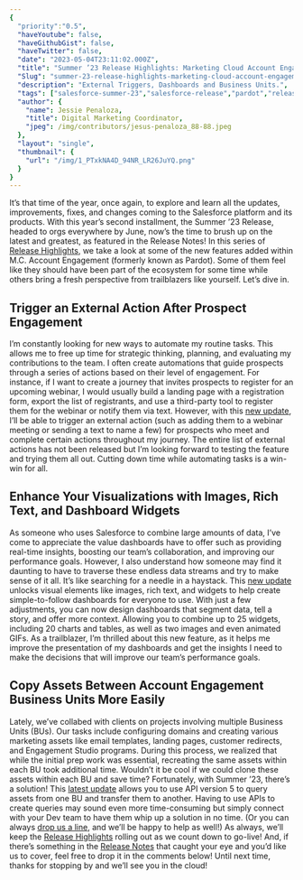 ```yaml
---
{
  "priority":"0.5",
  "haveYoutube": false,
  "haveGithubGist": false,
  "haveTwitter": false,
  "date": "2023-05-04T23:11:02.000Z",
  "title": "Summer ’23 Release Highlights: Marketing Cloud Account Engagement (Pardot)",
  "Slug": "summer-23-release-highlights-marketing-cloud-account-engagement-pardot",
  "description": "External Triggers, Dashboards and Business Units.",
  "tags": ["salesforce-summer-23","salesforce-release","pardot","release-highlights","summer-23-release"],
  "author": {
    "name": Jessie Penaloza,
    "title": Digital Marketing Coordinator,
    "jpeg": /img/contributors/jesus-penaloza_88-88.jpeg
  },
  "layout": "single",
  "thumbnail": {
    "url": "/img/1_PTxkNA4D_94NR_LR26JuYQ.png"
  }
}
---
```

It’s that time of the year, once again, to explore and learn all the updates, improvements, fixes, and changes coming to the Salesforce platform and its products. With this year’s second installment, the Summer ’23 Release, headed to orgs everywhere by June, now’s the time to brush up on the latest and greatest, as featured in the Release Notes!
In this series of [Release Highlights](https://medium.com/creme-de-la-crm/releasehighlights/home), we take a look at some of the new features added within M.C. Account Engagement (formerly known as Pardot). Some of them feel like they should have been part of the ecosystem for some time while others bring a fresh perspective from trailblazers like yourself. Let’s dive in.

## Trigger an External Action After Prospect Engagement

I’m constantly looking for new ways to automate my routine tasks. This allows me to free up time for strategic thinking, planning, and evaluating my contributions to the team. I often create automations that guide prospects through a series of actions based on their level of engagement. For instance, if I want to create a journey that invites prospects to register for an upcoming webinar, I would usually build a landing page with a registration form, export the list of registrants, and use a third-party tool to register them for the webinar or notify them via text. However, with this [new update](https://help.salesforce.com/s/articleView?language=en_US&amp;id=release-notes.rn_mcae_external_actions_completion_actions.htm&amp;release=244&amp;type=5), I’ll be able to trigger an external action (such as adding them to a webinar meeting or sending a text to name a few) for prospects who meet and complete certain actions throughout my journey. The entire list of external actions has not been released but I’m looking forward to testing the feature and trying them all out. Cutting down time while automating tasks is a win-win for all.

## Enhance Your Visualizations with Images, Rich Text, and Dashboard Widgets

As someone who uses Salesforce to combine large amounts of data, I’ve come to appreciate the value dashboards have to offer such as providing real-time insights, boosting our team’s collaboration, and improving our performance goals. However, I also understand how someone may find it daunting to have to traverse these endless data streams and try to make sense of it all. It’s like searching for a needle in a haystack. This [new update](https://medium.com/r?url=https%3A%2F%2Fhelp.salesforce.com%2Fs%2FarticleView%3Fid%3Drelease-notes.rn_rd_dashboards_enhanced_widgets.htm%26release%3D244%26type%3D5) unlocks visual elements like images, rich text, and widgets to help create simple-to-follow dashboards for everyone to use. With just a few adjustments, you can now design dashboards that segment data, tell a story, and offer more context. Allowing you to combine up to 25 widgets, including 20 charts and tables, as well as two images and even animated GIFs. As a trailblazer, I’m thrilled about this new feature, as it helps me improve the presentation of my dashboards and get the insights I need to make the decisions that will improve our team’s performance goals.

## Copy Assets Between Account Engagement Business Units More Easily

Lately, we’ve collabed with clients on projects involving multiple Business Units (BUs). Our tasks include configuring domains and creating various marketing assets like email templates, landing pages, customer redirects, and Engagement Studio programs. During this process, we realized that while the initial prep work was essential, recreating the same assets within each BU took additional time. Wouldn’t it be cool if we could clone these assets within each BU and save time? Fortunately, with Summer ’23, there’s a solution! This [latest update](https://medium.com/r?url=https%3A%2F%2Fhelp.salesforce.com%2Fs%2FarticleView%3Fid%3Drelease-notes.rn_mcae_copy_account_engagement_business_unit_assets_with_flow.htm%26release%3D244%26type%3D5) allows you to use API version 5 to query assets from one BU and transfer them to another. Having to use APIs to create queries may sound even more time-consuming but simply connect with your Dev team to have them whip up a solution in no time. (Or you can always [drop us a line](https://appexchange.salesforce.com/appxConsultingListingDetail?listingId=a0N30000001gF9jEAE), and we’ll be happy to help as well!)
As always, we’ll keep the [Release Highlights](https://medium.com/creme-de-la-crm/releasehighlights/home) rolling out as we count down to go-live! And, if there’s something in the [Release Notes](https://help.salesforce.com/s/articleView?id=release-notes.salesforce_release_notes.htm&amp;release=244&amp;type=5) that caught your eye and you’d like us to cover, feel free to drop it in the comments below!
Until next time, thanks for stopping by and we’ll see you in the cloud!
